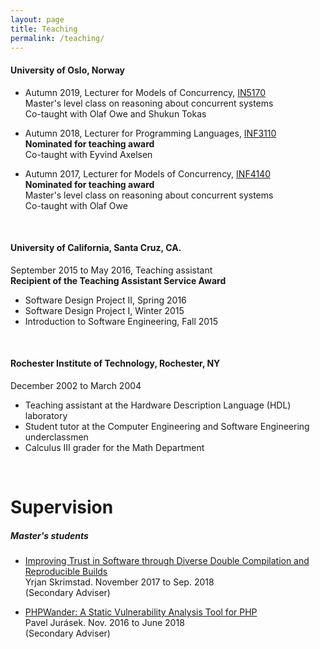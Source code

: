 ```yaml
---
layout: page
title: Teaching
permalink: /teaching/
---
```


#### University of Oslo, Norway

- Autumn 2019, Lecturer for Models of Concurrency, [IN5170][uio.inf5170.h19]<br/>
Master's level class on reasoning about concurrent systems<br/>
Co-taught with Olaf Owe and Shukun Tokas

- Autumn 2018, Lecturer for Programming Languages, [INF3110][uio.inf3110.h18]<br/>
<b>Nominated for teaching award</b><br/>
Co-taught with Eyvind Axelsen

- Autumn 2017, Lecturer for Models of Concurrency, [INF4140][uio.inf4140.h17]<br/>
<b>Nominated for teaching award</b><br/>
Master's level class on reasoning about concurrent systems<br/>
Co-taught with Olaf Owe

<br/>

#### University of California, Santa Cruz, CA.

September 2015 to May 2016,
Teaching assistant<br/>
<b>Recipient of the Teaching Assistant Service Award</b>
- Software Design Project II, Spring 2016
- Software Design Project I, Winter 2015
- Introduction to Software Engineering, Fall 2015

<br/>

#### Rochester Institute of Technology, Rochester, NY

December 2002 to March 2004

- Teaching assistant at the Hardware Description Language (HDL) laboratory
- Student tutor at the Computer Engineering and Software Engineering underclassmen
- Calculus III grader for the Math Department

<br/>

# Supervision

##### Master's students

- [Improving Trust in Software through Diverse Double Compilation and Reproducible Builds][student.skrimstad]<br/>
Yrjan Skrimstad.  November 2017 to Sep. 2018<br/>
(Secondary Adviser)

- [PHPWander: A Static Vulnerability Analysis Tool for PHP][student.jurasek]<br/>
Pavel Jur&aacute;sek.  Nov. 2016 to June 2018<br/>
(Secondary Adviser)


[uio.inf5170.h19]: https://www.uio.no/studier/emner/matnat/ifi/IN5170/h19/index.html
[uio.inf3110.h18]: https://www.uio.no/studier/emner/matnat/ifi/INF3110/h18
[uio.inf4140.h17]: https://www.uio.no/studier/emner/matnat/ifi/INF4140/h17/index.html
[student.skrimstad]: https://www.mn.uio.no/ifi/english/research/groups/psy/completedmasters/2018/skrimstad
[student.jurasek]: https://www.mn.uio.no/ifi/english/research/groups/psy/completedmasters/2018/jurasek
